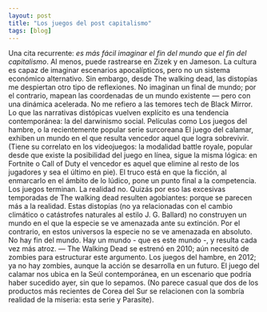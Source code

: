 ```yaml
---
layout: post
title: "Los juegos del post capitalismo"
tags: [blog]
---
```


Una cita recurrente: *es más fácil imaginar el fin del mundo que el fin del capitalismo*. Al menos, puede rastrearse en Zizek y en Jameson. La cultura es capaz de imaginar escenarios apocalípticos, pero no un sistema económico alternativo. Sin embargo, desde The walking dead, las distopías me despiertan otro tipo de reflexiones. No imaginan un final de mundo; por el contrario, mapean las coordenadas de un mundo existente — pero con una dinámica acelerada. No me refiero a las temores tech de Black Mirror. Lo que las narrativas distópicas vuelven explícito es una tendencia contemporánea: la del darwinismo social. Películas como Los juegos del hambre, o la recientemente popular serie surcoreana El juego del calamar, exhiben un mundo en el que resulta vencedor aquel que logra sobrevivir. (Tiene su correlato en los videojuegos: la modalidad battle royale, popular desde que existe la posibilidad del juego en línea, sigue la misma lógica: en Fortnite o Call of Duty el vencedor es aquel que elimine al resto de los jugadores y sea el último en pie). El truco está en que la ficción, al enmarcarlo en el ámbito de lo lúdico, pone un punto final a la competencia. Los juegos terminan. La realidad no. Quizás por eso las excesivas temporadas de The walking dead resulten agobiantes: porque se parecen más a la realidad. Estas distopías (no ya relacionadas con el cambio climático o catástrofes naturales al estilo J. G. Ballard) no construyen un mundo en el que la especie se ve amenazada ante su extinción. Por el contrario, en estos universos la especie no se ve amenazada en absoluto. No hay fin del mundo. Hay un mundo - que es este mundo -, y resulta cada vez más atroz. — The Walking Dead se estrenó en 2010; aún necesitó de zombies para estructurar este argumento. Los juegos del hambre, en 2012; ya no hay zombies, aunque la acción se desarrolla en un futuro. El juego del calamar nos ubica en la Seúl contemporánea, en un escenario que podría haber sucedido ayer, sin que lo sepamos. (No parece casual que dos de los productos más recientes de Corea del Sur se relacionen con la sombría realidad de la miseria: esta serie y Parasite).  